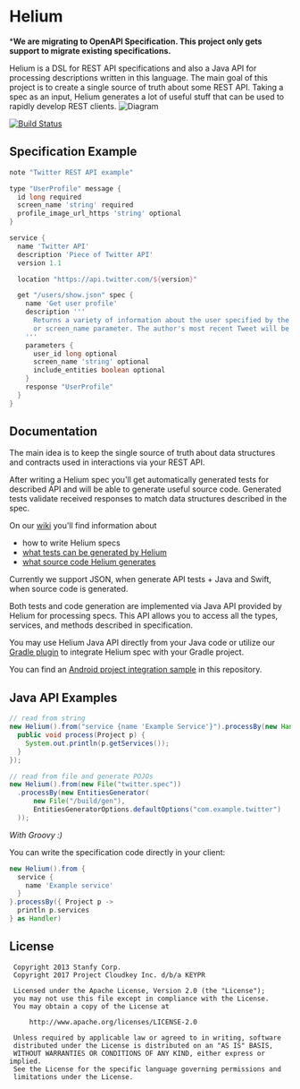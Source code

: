 Helium
======

***We are migrating to OpenAPI Specification. This project only gets support to migrate existing specifications.**

Helium is a DSL for REST API specifications and also a Java API for processing descriptions written in this language.
The main goal of this project is to create a single source of truth about some REST API. Taking a spec as an input,
Helium generates a lot of useful stuff that can be used to rapidly develop REST clients.
![Diagram](docs/helium.png)

[![Build Status](https://travis-ci.org/stanfy/helium.png?branch=master)](https://travis-ci.org/stanfy/helium)


Specification Example
---------------------

```groovy
note "Twitter REST API example"

type "UserProfile" message {
  id long required
  screen_name 'string' required
  profile_image_url_https 'string' optional
}

service {
  name 'Twitter API'
  description 'Piece of Twitter API'
  version 1.1

  location "https://api.twitter.com/${version}"

  get "/users/show.json" spec {
    name 'Get user profile'
    description '''
      Returns a variety of information about the user specified by the required user_id
      or screen_name parameter. The author's most recent Tweet will be returned inline when possible.
    '''
    parameters {
      user_id long optional
      screen_name 'string' optional
      include_entities boolean optional
    }
    response "UserProfile"
  }
}

```


Documentation
-------------
The main idea is to keep the single source of truth about data structures and contracts used in interactions via
your REST API.

After writing a Helium spec you'll get automatically generated tests for described API and will be able to generate
useful source code. Generated tests validate received responses to match data structures described in the spec.

On our [wiki](https://github.com/stanfy/helium/wiki) you'll find information about
* how to write Helium specs
* [what tests can be generated by Helium](https://github.com/stanfy/helium/wiki/API-Tests-Generation)
* [what source code Helium generates](https://github.com/stanfy/helium/wiki/Java-Source-Code-Generation)

Currently we support JSON, when generate API tests + Java and Swift, when source code is generated.

Both tests and code generation are implemented via Java API provided by Helium for processing specs.
This API allows you to access all the types, services, and methods described in specification.

You may use Helium Java API directly from your Java code or utilize our [Gradle plugin](/gradle-plugin)
to integrate Helium spec with your Gradle project.

You can find an [Android project integration sample](/samples/android)
in this repository.

Java API Examples
-----------------

```java
// read from string
new Helium().from("service {name 'Example Service'}").processBy(new Handler() {
  public void process(Project p) {
    System.out.println(p.getServices());
  }
});

// read from file and generate POJOs
new Helium().from(new File("twitter.spec"))
  .processBy(new EntitiesGenerator(
      new File("/build/gen"),
      EntitiesGeneratorOptions.defaultOptions("com.example.twitter")
  ));
```

*With Groovy :)*

You can write the specification code directly in your client:
```groovy
new Helium().from {
  service {
    name 'Example service'
  }
}.processBy({ Project p ->
  println p.services
} as Handler)
```


License
-------

     Copyright 2013 Stanfy Corp.
     Copyright 2017 Project Cloudkey Inc. d/b/a KEYPR

     Licensed under the Apache License, Version 2.0 (the "License");
     you may not use this file except in compliance with the License.
     You may obtain a copy of the License at

         http://www.apache.org/licenses/LICENSE-2.0

     Unless required by applicable law or agreed to in writing, software
     distributed under the License is distributed on an "AS IS" BASIS,
     WITHOUT WARRANTIES OR CONDITIONS OF ANY KIND, either express or implied.
     See the License for the specific language governing permissions and
     limitations under the License.
